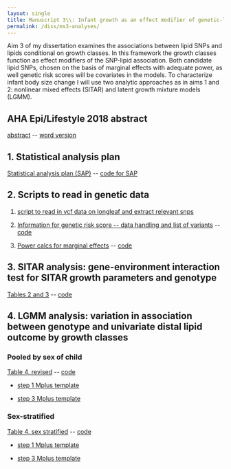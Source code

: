 ```yaml
---
layout: single
title: Manuscript 3\\: Infant growth as an effect modifier of genetic-lipid associations \\: evidence from a Chilean infancy cohort
permalink: /diss/ms3-analyses/
---
```


Aim 3 of my dissertation examines the associations between lipid SNPs and lipids conditional on growth classes. In this framework the growth classes function as effect modifiers of the SNP-lipid association. Both candidate lipid SNPs, chosen on the basis of marginal effects with adequate power, as well genetic risk scores will be covariates in the models. To characterize infant body size change I will use two analytic approaches as in aims 1 and 2: nonlinear mixed effects (SITAR) and latent growth mixture models (LGMM).


## AHA Epi/Lifestyle 2018 abstract

[abstract](../../unc-dissertation-markdown-p2/includes/scripts/paper3/aha2018/abstract-m3.html) -- [word version](../../unc-dissertation-markdown-p2/includes/scripts/paper3/aha2018/abstract-m3.docx)

<!--
## Overall summary

[Overall summary of results](../../unc-dissertation-markdown-p2/includes/scripts/paper3/overall-summary.html)
-->

## 1. Statistical analysis plan

[Statistical analysis plan (SAP)](../../unc-dissertation-markdown-p2/includes/scripts/paper3/sap3.html) -- [code for SAP](../../unc-dissertation-markdown-p2/includes/scripts/paper3/sap3.Rmd)

## 2. Scripts to read in genetic data

1. [script to read in vcf data on longleaf and extract relevant snps](../../unc-dissertation-markdown-p2/includes/scripts/paper3/longleaf/read-vcf-snps.R)

<!--2. [script to summarize snp data](../../unc-dissertation-markdown-p2/includes/scripts/paper3/longleaf/look-vcf-snps.Rmd)-->

2. [Information for genetic risk score -- data handling and list of variants](../../unc-dissertation-markdown-p2/includes/scripts/paper3/longleaf/snp-description.html) -- [code](../../unc-dissertation-markdown-p2/includes/scripts/paper3/longleaf/snp-description.Rmd)

3. [Power calcs for marginal effects](../../unc-dissertation-markdown-public/includes/scripts/power/aim3/power-calcs-ind-assoc.html) -- [code](../../unc-dissertation-markdown-public/includes/scripts/power/aim3/power-calcs-ind-assoc.Rmd)

## 3. SITAR analysis: gene-environment interaction test for SITAR growth parameters and genotype

[Tables 2 and 3](../../unc-dissertation-markdown-p2/includes/scripts/paper3/table2.html) -- [code](../../unc-dissertation-markdown-p2/includes/scripts/paper3/table2.Rmd)


## 4. LGMM analysis: variation in association between genotype and univariate distal lipid outcome by growth classes

### Pooled by sex of child

[Table 4, revised](../../unc-dissertation-markdown-p2/includes/scripts/paper3/table4-ms3-3step-bch-pooled.html) -- [code](../../unc-dissertation-markdown-p2/includes/scripts/paper3/table4-ms3-3step-bch-pooled.Rmd)

  - [step 1 Mplus template](../../unc-dissertation-markdown-p2/includes/scripts/paper3/lgmm/virtuallab/distal/template-m3-mplus-univ-distal-step1-pooled.txt)
  
  - [step 3 Mplus template](../../unc-dissertation-markdown-p2/includes/scripts/paper3/lgmm/virtuallab/distal/template-m3-mplus-univ-distal-step3-2class-pooled.txt)
  
### Sex-stratified

[Table 4, sex stratified](../../unc-dissertation-markdown-p2/includes/scripts/paper3/table4-3step-bch-stratify.html) -- [code](../../unc-dissertation-markdown-p2/includes/scripts/paper3/table4-3step-bch-stratify.Rmd)

  - [step 1 Mplus template](../../unc-dissertation-markdown-p2/includes/scripts/paper3/lgmm/virtuallab/distal/template-m3-mplus-univ-alt-distal-step1.txt)
  
  - [step 3 Mplus template](../../unc-dissertation-markdown-p2/includes/scripts/paper3/lgmm/virtuallab/distal/template-m3-mplus-univ-alt-distal-step3-2class.txt)


<!--
## 5. LGMM analysis: variation in association between genotype and CFA distal lipid outcome by growth classes


[Table 5, candidate snps](../../unc-dissertation-markdown-p2/includes/scripts/paper3/table5-3step-bch.html) -- [code](../../unc-dissertation-markdown-p2/includes/scripts/paper3/table5-3step-bch.Rmd)

  - [step 3 Mplus template](../../unc-dissertation-markdown-p2/includes/scripts/paper3/lgmm/virtuallab/distal/template-m3-mplus-cfa-alt-distal-step3.txt)
  - NOTE: use the same step 1 template as for section 4 above.

[Table 6, genetic risk score](../../unc-dissertation-markdown-p2/includes/scripts/paper3/table6-3step-bch.html) -- [code](../../unc-dissertation-markdown-p2/includes/scripts/paper3/table6-3step-bch.Rmd)
-->
